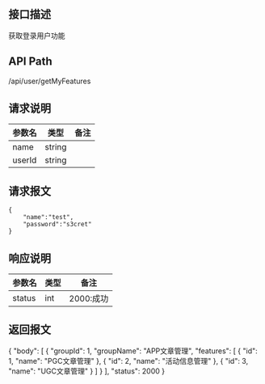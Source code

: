 ## 接口描述
获取登录用户功能
## API Path
/api/user/getMyFeatures
## 请求说明
|参数名   |类型    |备注             |
|---------|--------|-----------------|
|name     |string  |                 |
|userId   |string  |                 |
## 请求报文
    {
    	"name":"test", 
    	"password":"s3cret"
    }
## 响应说明
|参数名   |类型    |备注             |
|---------|--------|-----------------|
|status   |int     |2000:成功        |
## 返回报文
{
    "body": [
        {
            "groupId": 1,
            "groupName": "APP文章管理",
            "features": [
                {
                    "id": 1,
                    "name": "PGC文章管理"
                },
                {
                    "id": 2,
                    "name": "活动信息管理"
                },
                {
                    "id": 3,
                    "name": "UGC文章管理"
                }
            ]
        }
    ],
    "status": 2000
}
